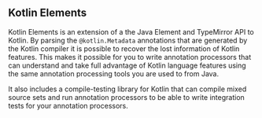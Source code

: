 Kotlin Elements
-----------------
Kotlin Elements is an extension of a the Java Element and TypeMirror API to Kotlin. By parsing the `@kotlin.Metadata` annotations that are generated by the Kotlin compiler it is possible to recover the lost information of Kotlin features. This makes it possible for you to write annotation processors that can understand and take full advantage of Kotlin language features using the same annotation processing tools you are used to from Java. 

It also includes a compile-testing library for Kotlin that can compile mixed source sets and run annotation processors to be able to write integration tests for your annotation processors.
